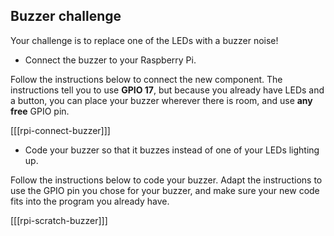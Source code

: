 ## Buzzer challenge

Your challenge is to replace one of the LEDs with a buzzer noise!

+ Connect the buzzer to your Raspberry Pi.

Follow the instructions below to connect the new component. The instructions tell you to use **GPIO 17**, but because you already have LEDs and a button, you can place your buzzer wherever there is room, and use **any free** GPIO pin.

[[[rpi-connect-buzzer]]]

+ Code your buzzer so that it buzzes instead of one of your LEDs lighting up.

Follow the instructions below to code your buzzer. Adapt the instructions to use the GPIO pin you chose for your buzzer, and make sure your new code fits into the program you already have.

[[[rpi-scratch-buzzer]]]
